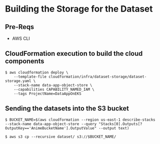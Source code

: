 # Building the Storage for the Dataset

## Pre-Reqs

- AWS CLI

## CloudFormation execution to build the cloud components
```
$ aws cloudformation deploy \
    --template-file cloudformation/infra/dataset-storage/dataset-storage.yaml \
    --stack-name data-app-object-store \
    --capabilities CAPABILITY_NAMED_IAM \
    --tags ProjectName=DataAppOnEKS
```

## Sending the datasets into the S3 bucket
```
$ BUCKET_NAME=$(aws cloudformation --region us-east-1 describe-stacks --stack-name data-app-object-store --query "Stacks[0].Outputs[?OutputKey=='AnimeBucketName'].OutputValue" --output text)

$ aws s3 cp --recursive dataset/ s3://$BUCKET_NAME/
```